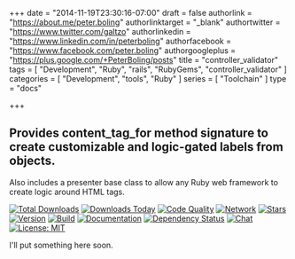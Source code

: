 +++
date = "2014-11-19T23:30:16-07:00"
draft = false
authorlink = "https://about.me/peter.boling"
authorlinktarget = "_blank"
authortwitter = "https://www.twitter.com/galtzo"
authorlinkedin = "https://www.linkedin.com/in/peterboling"
authorfacebook = "https://www.facebook.com/peter.boling"
authorgoogleplus = "https://plus.google.com/+PeterBoling/posts"
title = "controller_validator"
tags = [ "Development", "Ruby", "rails", "RubyGems", "controller_validator" ]
categories = [ "Development", "tools", "Ruby" ]
series = [ "Toolchain" ]
type = "docs"

+++

## Provides content_tag_for method signature to create customizable and logic-gated labels from objects.

Also includes a presenter base class to allow any Ruby web framework to create logic around HTML tags.

[![Total Downloads](https://img.shields.io/gem/rt/controller_validator.svg)](https://github.com/pboling/controller_validator)
[![Downloads Today](https://img.shields.io/gem/rd/controller_validator.svg)](https://github.com/pboling/controller_validator)
[![Code Quality](https://img.shields.io/codeclimate/github/pboling/controller_validator.svg)](https://codeclimate.com/github/pboling/controller_validator)
[![Network](https://img.shields.io/github/forks/pboling/controller_validator.svg?style=social)](https://github.com/pboling/controller_validator/network)
[![Stars](https://img.shields.io/github/stars/pboling/controller_validator.svg?style=social)](https://github.com/pboling/controller_validator/stargazers)
[![Version](https://img.shields.io/gem/v/controller_validator.svg)](https://rubygems.org/gems/controller_validator)
[![Build](https://img.shields.io/travis/pboling/controller_validator.svg)](https://travis-ci.org/pboling/controller_validator)
[![Documentation](http://inch-ci.org/github/pboling/controller_validator.svg)](http://inch-ci.org/github/pboling/controller_validator)
[![Dependency Status](https://gemnasium.com/pboling/controller_validator.svg)](https://gemnasium.com/pboling/controller_validator)
[![Chat](https://img.shields.io/gitter/room/pboling/controller_validator.svg)](https://gitter.im/pboling/controller_validator)
[![License: MIT](https://img.shields.io/badge/License-MIT-yellow.svg)](https://opensource.org/licenses/MIT)

I'll put something here soon.
